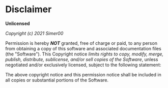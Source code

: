 # Disclaimer
**Unlicensed**

_Copyright (c) 2021 Simer00_

Permission is hereby **_NOT_** granted, free of charge or paid, to any person from obtaining a copy of this software and associated documentation files (the "Software"). This Copyright notice _limits rights to copy, modify, merge, publish, distribute, sublicense, and/or sell copies of the Software_, unless negotiated and/or exclusively licensed, subject to the following statement:

The above copyright notice and this permission notice shall be included in all
copies or substantial portions of the Software.
